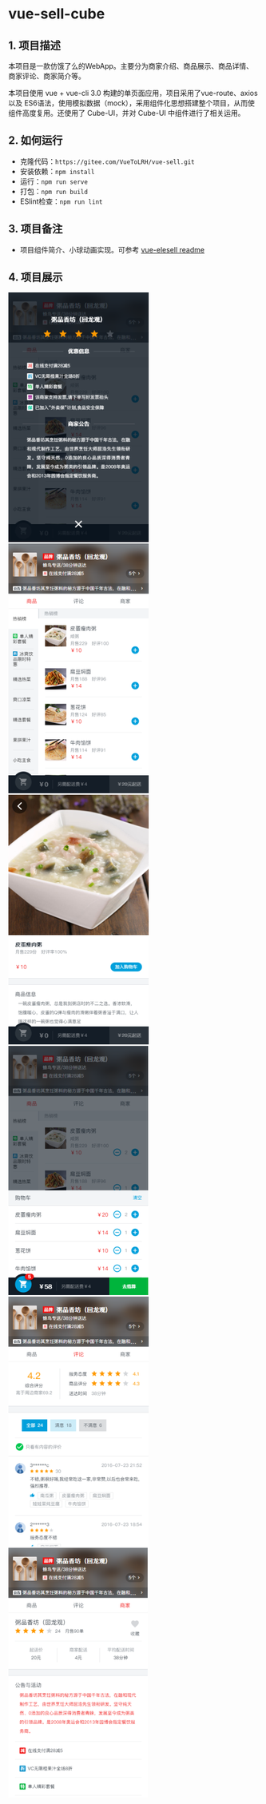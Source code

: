 # vue-sell-cube

## 1. 项目描述

本项目是一款仿饿了么的WebApp。主要分为商家介绍、商品展示、商品详情、商家评论、商家简介等。

本项目使用 vue + vue-cli 3.0 构建的单页面应用，项目采用了vue-route、axios 以及 ES6语法，使用模拟数据（mock），采用组件化思想搭建整个项目，从而使组件高度复用。还使用了 Cube-UI，并对 Cube-UI 中组件进行了相关运用。

## 2. 如何运行

+ 克隆代码：`https://gitee.com/VueToLRH/vue-sell.git`
+ 安装依赖：`npm install`
+ 运行：`npm run serve`
+ 打包：`npm run build`
+ ESlint检查：`npm run lint`

## 3. 项目备注

+ 项目组件简介、小球动画实现。可参考 [vue-elesell readme](https://gitee.com/VueToLRH/vue-sell/tree/master/readme)

## 4. 项目展示

![elesell](./readme/images/elesell01.png) ![elesell](./readme/images/elesell02.png) ![elesell](./readme/images/elesell03.png) ![elesell](./readme/images/elesell04.png) ![elesell](./readme/images/elesell05.png) ![elesell](./readme/images/elesell06.png)